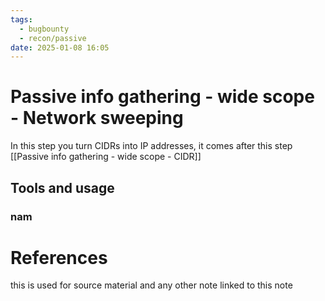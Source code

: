 ```yaml
---
tags:
  - bugbounty
  - recon/passive
date: 2025-01-08 16:05
---
```

# Passive info gathering - wide scope - Network sweeping
In this step you turn CIDRs into IP addresses, it comes after this step [[Passive info gathering - wide scope - CIDR]]

## Tools and usage
### nam





# References
this is used for source material and any other note linked to this note
